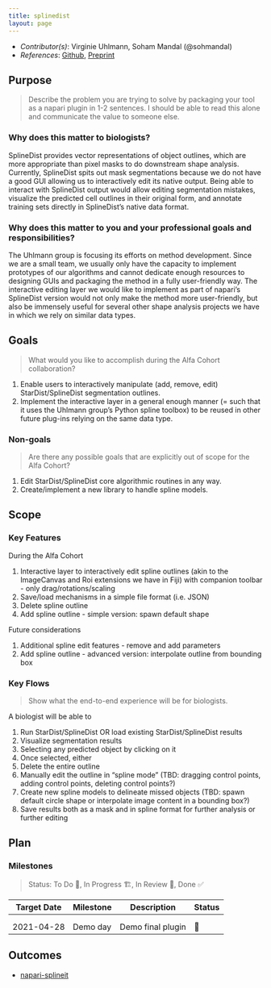 ```yaml
---
title: splinedist
layout: page
---
```


- *Contributor(s)*: Virginie Uhlmann, Soham Mandal (@sohmandal)
- *References*: [Github](https://github.com/uhlmanngroup/splinedist), [Preprint](https://www.biorxiv.org/content/10.1101/2020.10.27.357640v1)

## Purpose

> Describe the problem you are trying to solve by packaging your tool as a napari plugin in 1-2 sentences.
I should be able to read this alone and communicate the value to someone else.

### Why does this matter to biologists?

SplineDist provides vector representations of object outlines, which are more appropriate than pixel masks to do downstream shape analysis. Currently, SplineDist spits out mask segmentations because we do not have a good GUI allowing us to interactively edit its native output. Being able to interact with SplineDist output would allow editing segmentation mistakes, visualize the predicted cell outlines in their original form, and annotate training sets directly in SplineDist’s native data format.

### Why does this matter to you and your professional goals and responsibilities?

The Uhlmann group is focusing its efforts on method development. Since we are a small team, we usually only have the capacity to implement prototypes of our algorithms and cannot dedicate enough resources to designing GUIs and packaging the method in a fully user-friendly way. The interactive editing layer we would like to implement as part of napari’s SplineDist version would not only make the method more user-friendly, but also be immensely useful for several other shape analysis projects we have in which we rely on similar data types.

## Goals
> What would you like to accomplish during the Alfa Cohort collaboration?

1. Enable users to interactively manipulate (add, remove, edit) StarDist/SplineDist segmentation outlines.
2. Implement the interactive layer in a general enough manner (= such that it uses the Uhlmann group’s Python spline toolbox) to be reused in other future plug-ins relying on the same data type.

### Non-goals
> Are there any possible goals that are explicitly out of scope for the Alfa Cohort?

1. Edit StarDist/SplineDist core algorithmic routines in any way.
2. Create/implement a new library to handle spline models.

## Scope

### Key Features

During the Alfa Cohort
1. Interactive layer to interactively edit spline outlines (akin to the ImageCanvas and Roi extensions we have in Fiji) with companion toolbar - only drag/rotations/scaling
2. Save/load mechanisms in a simple file format (i.e. JSON)
3. Delete spline outline
4. Add spline outline - simple version: spawn default shape

Future considerations
1. Additional spline edit features - remove and add parameters
2. Add spline outline - advanced version: interpolate outline from bounding box


### Key Flows

> Show what the end-to-end experience will be for biologists.

A biologist will be able to
1. Run StarDist/SplineDist OR load existing StarDist/SplineDist results
2. Visualize segmentation results
3. Selecting any predicted object by clicking on it
4. Once selected, either
  1. Delete the entire outline
  2. Manually edit the outline in “spline mode” (TBD: dragging control points, adding control points, deleting control points?)
5. Create new spline models to delineate missed objects (TBD: spawn default circle shape or interpolate image content in a bounding box?)
6. Save results both as a mask and in spline format for further analysis or further editing


## Plan

### Milestones

> Status: To Do 📝, In Progress 🏗, In Review 🔎, Done ✅

| Target Date 	| Milestone 	| Description       	| Status 	|
|-------------	|-----------	|-------------------	|--------	|
|             	|           	|                   	|        	|
|             	|           	|                   	|        	|
| 2021-04-28  	| Demo day  	| Demo final plugin 	|    📝   	|

## Outcomes

- [napari-splineit](https://github.com/uhlmanngroup/napari-splineit)
